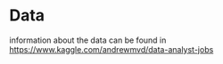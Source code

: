 # Data


information about the data can be found in https://www.kaggle.com/andrewmvd/data-analyst-jobs
